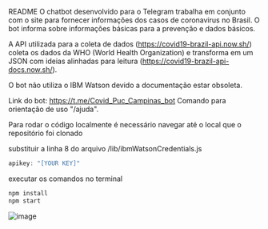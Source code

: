 README
O chatbot desenvolvido para o Telegram trabalha em conjunto com o site para fornecer informações dos casos de coronavirus no Brasil. O bot informa sobre informações básicas para a prevenção e dados básicos.

A API utilizada para a coleta de dados (https://covid19-brazil-api.now.sh/) coleta os dados da WHO (World Health Organization) e transforma em um JSON com ideias alinhadas para leitura (https://covid19-brazil-api-docs.now.sh/).

O bot não utiliza o IBM Watson devido a documentação estar obsoleta.

Link do bot: https://t.me/Covid_Puc_Campinas_bot
Comando para orientação de uso "/ajuda".

Para rodar o código localmente é necessário navegar até o local que o repositório foi clonado

substituir a linha 8 do arquivo /lib/ibmWatsonCredentials.js 
```javascript
apikey: "[YOUR KEY]"
```

executar os comandos no terminal
```bash
npm install
npm start
```

![image](https://cdn.discordapp.com/attachments/695803788904366120/718150919237271652/Untitled-4.png)
